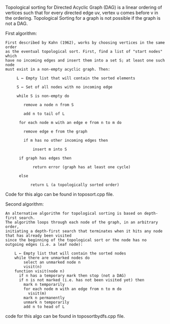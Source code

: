 Topological sorting for Directed Acyclic Graph (DAG) is a linear ordering of vertices 
such that for every directed edge uv, vertex u comes before v in the ordering. 
Topological Sorting for a graph is not possible if the graph is not a DAG.

  
  
  First algorithm:
  
    First described by Kahn (1962), works by choosing vertices in the same order 
    as the eventual topological sort. First, find a list of "start nodes" which 
    have no incoming edges and insert them into a set S; at least one such node 
    must exist in a non-empty acyclic graph. Then:

         L ← Empty list that will contain the sorted elements

         S ← Set of all nodes with no incoming edge

         while S is non-empty do
    
            remove a node n from S
    
            add n to tail of L
    
          for each node m with an edge e from n to m do
       
            remove edge e from the graph
        
            if m has no other incoming edges then
            
                insert m into S

          if graph has edges then
    
                return error (graph has at least one cycle)

          else 
   
               return L (a topologically sorted order)



Code for this algo can be found in toposort.cpp file.    
    


 Second algorithm:

    An alternative algorithm for topological sorting is based on depth-first search. 
    The algorithm loops through each node of the graph, in an arbitrary order, 
    initiating a depth-first search that terminates when it hits any node that has already been visited 
    since the beginning of the topological sort or the node has no outgoing edges (i.e. a leaf node):

        L ← Empty list that will contain the sorted nodes
        while there are unmarked nodes do
            select an unmarked node n
            visit(n) 
        function visit(node n)
          if n has a temporary mark then stop (not a DAG)
          if n is not marked (i.e. has not been visited yet) then
            mark n temporarily
            for each node m with an edge from n to m do
              visit(m)
            mark n permanently
            unmark n temporarily
            add n to head of L
        
   
   
   code for this algo can be found in toposortbydfs.cpp  file.     
